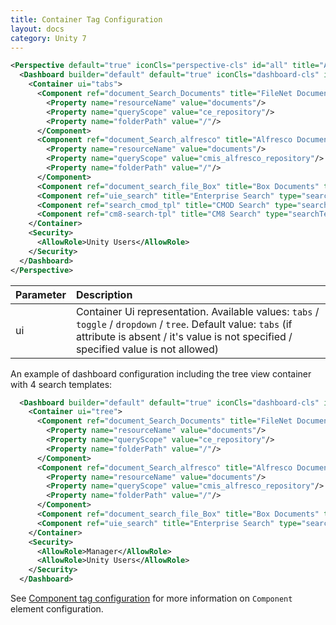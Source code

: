 ```yaml
---
title: Container Tag Configuration
layout: docs
category: Unity 7
---
```

```xml
<Perspective default="true" iconCls="perspective-cls" id="all" title="All">
  <Dashboard builder="default" default="true" iconCls="dashboard-cls" id="DocumentsSearch" lazy="true" title="Documents Search" tooltip="Unity Documents Search">
    <Container ui="tabs">
      <Component ref="document_Search_Documents" title="FileNet Documents" type="searchTemplate">
        <Property name="resourceName" value="documents"/>
        <Property name="queryScope" value="ce_repository"/>
        <Property name="folderPath" value="/"/>
      </Component>
      <Component ref="document_Search_alfresco" title="Alfresco Documents" type="searchTemplate">
        <Property name="resourceName" value="documents"/>
        <Property name="queryScope" value="cmis_alfresco_repository"/>
        <Property name="folderPath" value="/"/>
      </Component>
      <Component ref="document_search_file_Box" title="Box Documents" type="searchTemplate"/>
      <Component ref="uie_search" title="Enterprise Search" type="searchTemplate"/>
      <Component ref="search_cmod_tpl" title="CMOD Search" type="searchTemplate"/>
      <Component ref="cm8-search-tpl" title="CM8 Search" type="searchTemplate"/>
    </Container>
    <Security>
      <AllowRole>Unity Users</AllowRole>
    </Security>
  </Dashboard>
</Perspective>
```

| Parameter | Description |
|:----------|:------------|
|ui         | Container Ui representation. Available values: `tabs` / `toggle` / `dropdown` / `tree`. Default value: `tabs` (if attribute is absent / it's value is not specified / specified value is not allowed)|


An example of dashboard configuration including the tree view container with 4 search templates:
 
```xml
  <Dashboard builder="default" default="true" iconCls="dashboard-cls" id="DocumentsSearch" lazy="true" title="Documents Search" tooltip="Unity Documents Search">
	<Container ui="tree">
	  <Component ref="document_Search_Documents" title="FileNet Documents" type="searchTemplate">
		<Property name="resourceName" value="documents"/>
		<Property name="queryScope" value="ce_repository"/>
		<Property name="folderPath" value="/"/>
	  </Component>
	  <Component ref="document_Search_alfresco" title="Alfresco Documents" type="searchTemplate">
		<Property name="resourceName" value="documents"/>
		<Property name="queryScope" value="cmis_alfresco_repository"/>
		<Property name="folderPath" value="/"/>
	  </Component>
	  <Component ref="document_search_file_Box" title="Box Documents" type="searchTemplate"/>
	  <Component ref="uie_search" title="Enterprise Search" type="searchTemplate"/>
	</Container>
	<Security>
	  <AllowRole>Manager</AllowRole>
	  <AllowRole>Unity Users</AllowRole>
	</Security>
  </Dashboard>
```
   
See [Component tag configuration](./component-tag.md) for more information on `Component` element configuration.